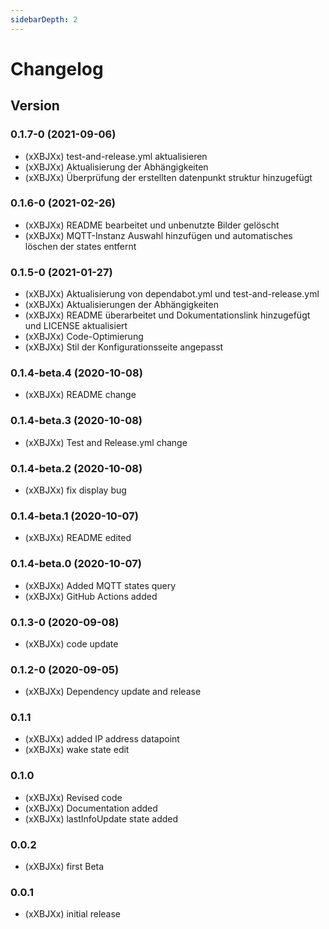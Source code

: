 ```yaml
---
sidebarDepth: 2
---
```


# Changelog
## Version

### 0.1.7-0 (2021-09-06)
* (xXBJXx) test-and-release.yml aktualisieren
* (xXBJXx) Aktualisierung der Abhängigkeiten
* (xXBJXx) Überprüfung der erstellten datenpunkt struktur hinzugefügt

### 0.1.6-0 (2021-02-26)
* (xXBJXx) README bearbeitet und unbenutzte Bilder gelöscht
* (xXBJXx) MQTT-Instanz Auswahl hinzufügen und automatisches löschen der states entfernt

### 0.1.5-0 (2021-01-27)
* (xXBJXx) Aktualisierung von dependabot.yml und test-and-release.yml
* (xXBJXx) Aktualisierungen der Abhängigkeiten
* (xXBJXx) README überarbeitet und Dokumentationslink hinzugefügt und LICENSE aktualisiert
* (xXBJXx) Code-Optimierung
* (xXBJXx) Stil der Konfigurationsseite angepasst

### 0.1.4-beta.4 (2020-10-08)
* (xXBJXx) README change

### 0.1.4-beta.3 (2020-10-08)
* (xXBJXx) Test and Release.yml change

### 0.1.4-beta.2 (2020-10-08)
* (xXBJXx) fix display bug

### 0.1.4-beta.1 (2020-10-07)
* (xXBJXx) README edited

### 0.1.4-beta.0 (2020-10-07)
* (xXBJXx) Added MQTT states query
* (xXBJXx) GitHub Actions added

### 0.1.3-0 (2020-09-08)
* (xXBJXx) code update

### 0.1.2-0 (2020-09-05)
* (xXBJXx) Dependency update and release

### 0.1.1
* (xXBJXx) added IP address datapoint
* (xXBJXx) wake state edit

### 0.1.0
* (xXBJXx) Revised code
* (xXBJXx) Documentation added
* (xXBJXx) lastInfoUpdate state added

### 0.0.2
* (xXBJXx) first Beta

### 0.0.1
* (xXBJXx) initial release